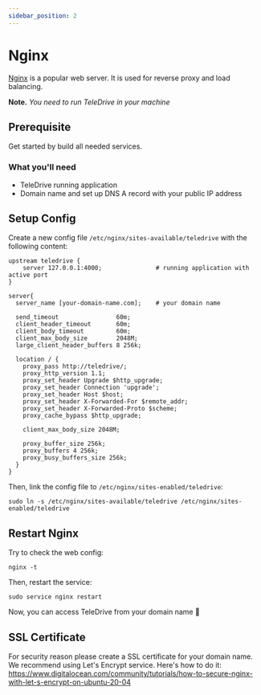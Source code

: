 ```yaml
---
sidebar_position: 2
---
```


# Nginx

[Nginx](https://www.nginx.com/) is a popular web server. It is used for reverse proxy and load balancing.

**Note.** *You need to run TeleDrive in your machine*

## Prerequisite

Get started by build all needed services.

### What you'll need

- TeleDrive running application
- Domain name and set up DNS A record with your public IP address

## Setup Config

Create a new config file `/etc/nginx/sites-available/teledrive` with the following content:

```
upstream teledrive {
    server 127.0.0.1:4000;               # running application with active port
}

server{
  server_name [your-domain-name.com];    # your domain name

  send_timeout                60m;
  client_header_timeout       60m;
  client_body_timeout         60m;
  client_max_body_size        2048M;
  large_client_header_buffers 8 256k;

  location / {
    proxy_pass http://teledrive/;
    proxy_http_version 1.1;
    proxy_set_header Upgrade $http_upgrade;
    proxy_set_header Connection 'upgrade';
    proxy_set_header Host $host;
    proxy_set_header X-Forwarded-For $remote_addr;
    proxy_set_header X-Forwarded-Proto $scheme;
    proxy_cache_bypass $http_upgrade;

    client_max_body_size 2048M;

    proxy_buffer_size 256k;
    proxy_buffers 4 256k;
    proxy_busy_buffers_size 256k;
  }
}
```

Then, link the config file to `/etc/nginx/sites-enabled/teledrive`:

```shell
sudo ln -s /etc/nginx/sites-available/teledrive /etc/nginx/sites-enabled/teledrive
```

## Restart Nginx

Try to check the web config:

```shell
nginx -t
```

Then, restart the service:

```
sudo service nginx restart
```

Now, you can access TeleDrive from your domain name 🎊

## SSL Certificate

For security reason please create a SSL certificate for your domain name. We recommend using Let's Encrypt service. Here's how to do it: https://www.digitalocean.com/community/tutorials/how-to-secure-nginx-with-let-s-encrypt-on-ubuntu-20-04